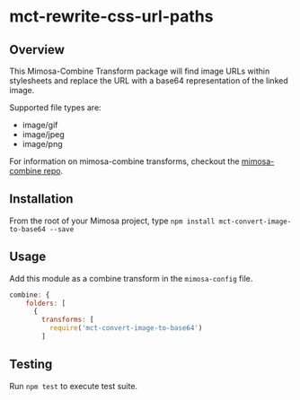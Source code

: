 mct-rewrite-css-url-paths
=======================

## Overview

This Mimosa-Combine Transform package will find image URLs within stylesheets and replace the URL with a base64 representation of the linked image.

Supported file types are:
* image/gif
* image/jpeg
* image/png

For information on mimosa-combine transforms, checkout the [mimosa-combine repo](https://github.com/dbashford/mimosa-combine#transform-functions).

## Installation

From the root of your Mimosa project, type `npm install mct-convert-image-to-base64 --save`

## Usage

Add this module as a combine transform in the `mimosa-config` file.
```javascript
combine: {
    folders: [
      {
        transforms: [
          require('mct-convert-image-to-base64')
        ]
```

## Testing

Run `npm test` to execute test suite.